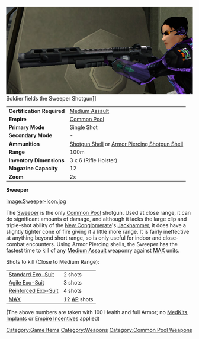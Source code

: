 ![](images/Sweeper.jpg "fig:Sweeper.jpg") Soldier fields the Sweeper
Shotgun\]\]

|                            |                                                                                                      |
| -------------------------- | ---------------------------------------------------------------------------------------------------- |
| **Certification Required** | [Medium Assault](../certifications/Medium_Assault.md)                                                                  |
| **Empire**                 | [Common Pool](../terminology/Common_Pool.md)                                                                        |
| **Primary Mode**           | Single Shot                                                                                          |
| **Secondary Mode**         | \-                                                                                                   |
| **Ammunition**             | [Shotgun Shell](../ammunition/Shotgun_Shell.md) or [Armor Piercing Shotgun Shell](../ammunition/Armor_Piercing_Shotgun_Shell.md) |
| **Range**                  | 100m                                                                                                 |
| **Inventory Dimensions**   | 3 x 6 (Rifle Holster)                                                                                |
| **Magazine Capacity**      | 12                                                                                                   |
| **Zoom**                   | 2x                                                                                                   |

**Sweeper**

[image:Sweeper-Icon.jpg](image:Sweeper-Icon.jpg)

The [Sweeper](Sweeper.md) is the only [Common
Pool](../terminology/Common_Pool.md) shotgun. Used at close range, it can do
significant amounts of damage, and although it lacks the large clip and
triple-shot ability of the [New
Conglomerate](../etc/New_Conglomerate.md)'s
[Jackhammer](Jackhammer.md), it does have a slightly tighter
cone of fire giving it a little more range. It is fairly ineffective at
anything beyond short range, so is only useful for indoor and
close-combat encounters. Using Armor Piercing shells, the Sweeper has
the fastest time to kill of any [Medium
Assault](../certifications/Medium_Assault.md) weaponry against
[MAX](../items/Mechanized_Assault_Exo-Suit.md) units.

Shots to kill (Close to Medium Range):

|                                               |                                  |
| --------------------------------------------- | -------------------------------- |
| [Standard Exo-Suit](armor/Standard_Exo-Suit.md)     | 2 shots                          |
| [Agile Exo-Suit](../armor/Agile_Exo-Suit.md)           | 3 shots                          |
| [Reinforced Exo-Suit](../armor/Reinforced_Exo-Suit.md) | 4 shots                          |
| [MAX](../items/Mechanized_Assault_Exo-Suit.md)         | 12 [AP](../terminology/Armor_Piercing.md) shots |

(The above numbers are taken with 100 Health and full Armor; no
[MedKits](../items/MedKit.md), [Implants](../implants/Implants.md) or [Empire
Incentives](../etc/Empire_Incentives.md) applied)

[Category:Game Items](Category:Game_Items.md)
[Category:Weapons](Category:Weapons.md) [Category:Common Pool
Weapons](Category:Common_Pool_Weapons.md)
